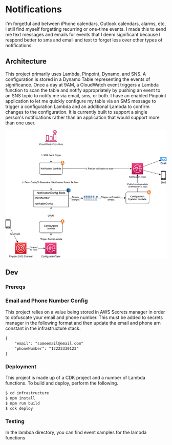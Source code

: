 # Notifications

I'm forgetful and between iPhone calendars, Outlook calendars, alarms, etc, I still find myself forgetting recurring or one-time events. I made this to send me text messages and emails for events that I deem significant because I respond better to sms and email and text to forget less over other types of notifications. 

## Architecture

This project primarily uses Lambda, Pinpoint, Dynamo, and SNS. A configuration is stored in a Dynamo Table representing the events of significance. Once a day at 9AM, a CloudWatch event triggers a Lambda function to scan the table and notify appropriately by pushing an event to an SNS topic to notify me via email, sms, or both. I have an enabled Pinpoint application to let me quickly configure my table via an SMS message to trigger a configuration Lambda and an additional Lambda to confirm changes to the configuration. It is currently built to support a single person's notifications rather than an application that would support more than one user.

![Architecture Image From DrawIO](Notifications.png)

## Dev

### Prereqs

### Email and Phone Number Config
This project relies on a value being stored in AWS Secrets manager in order to obfuscate your email and phone number. This must be added to secrets manager in the following format and then update the email and phone arn constant in the infrastructure stack.

```
{
    "email": "someemail@email.com"
    "phoneNumber": "12223330123"
}
```

### Deployment

This project is made up of a CDK project and a number of Lambda functions. To build and deploy, perform the following.

```
$ cd infrastructure
$ npm install
$ npm run build
$ cdk deploy
```

### Testing

In the lambda directory, you can find event samples for the lambda functions